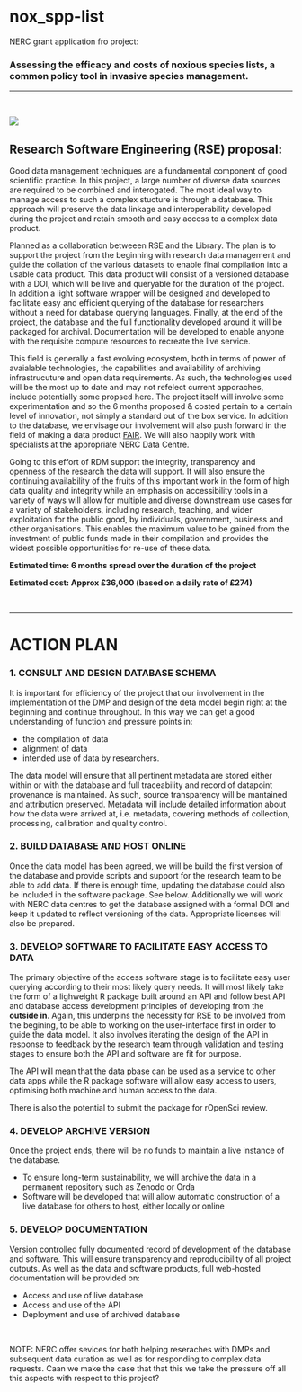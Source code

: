 # nox_spp-list
NERC grant application fro project: 

### **Assessing the efficacy and costs of noxious species lists, a common policy tool in invasive species management.**

***
<br>

![](https://imgs.xkcd.com/comics/digital_resource_lifespan.png)

## Research Software Engineering (RSE) proposal:

Good data management techniques are a fundamental component of good scientific practice. In this project, a large number of diverse data sources are required to be combined and interogated. The most ideal way to manage access to such a complex stucture is through a database. This approach will preserve the data linkage and interoperability developed during the project and retain smooth and easy access to a complex data product.

Planned as a collaboration betweeen RSE and the Library. The plan is to support the project from the beginning with research data management and guide the collation of the various datasets to enable final compilation into a usable data product. This data product will consist of a versioned database with a DOI, which will be live and queryable for the duration of the project. In addition a light software wrapper will be designed and developed to facilitate easy and efficient querying of the database for researchers without a need for database querying languages. Finally, at the end of the project, the database and the full functionality developed around it will be packaged for archival. Documentation will be developed to enable anyone with the requisite compute resources to recreate the live service.

This field is generally a fast evolving ecosystem, both in terms of power of avaialable technologies, the capabilities and availability of archiving infrastrucuture and open data requirements. As such, the technologies used will be the most up to date and may not refelect current apporaches, include potentially some propsed here. The project itself will involve some experimentation and so the 6 months proposed & costed pertain to a certain level of innovation, not simply a standard out of the box service. In addition to the database, we envisage our involvement will also push forward in the field of making a data product [FAIR](https://www.force11.org/group/fairgroup/fairprinciples). We will also happily work with specialists at the appropriate NERC Data Centre.

Going to this effort of RDM support the integrity, transparency and openness of the research the data will support. It will also ensure the continuing availability of the fruits of this important work in the form of high data quality and integrity while an emphasis on accessibility tools in a variety of ways will allow for multiple and diverse downstream use cases for a variety of stakeholders, including research, teaching, and wider exploitation for the public good, by individuals, government, business and other organisations. This enables the maximum value to be gained from the investment of public funds made in their compilation and provides the widest possible opportunities for re-use of these data.



**Estimated time: 6 months spread over the duration of the project**

**Estimated cost: Approx £36,000 (based on a daily rate of £274)**

<br>

***

# ACTION PLAN

### 1. CONSULT AND DESIGN DATABASE SCHEMA
 It is important for efficiency of the project that our involvement in the implementation of the DMP and design of the deta model begin right at the beginning and continue throughout. In this way we can get a good understanding of function and pressure points in:
 - the compilation of data 
 - alignment of data
 - intended use of data by researchers.
 
 The data model will ensure that all pertinent metadata are stored either within or with the database and full traceability and record of datapoint provenance is maintained. As such, source transparency will be mantained and attribution preserved. Metadata will include detailed information about how the data were arrived at, i.e. metadata, covering methods of collection, processing, calibration and quality control.

### 2. BUILD DATABASE AND HOST ONLINE

  Once the data model has been agreed, we will be build the first version of the database and provide scripts and support for the research team to be able to add data. If there is enough time, updating the database could also be included in the software package. See below. Additionally we will work with NERC data centres to get the database assigned with a formal DOI and keep it updated to reflect versioning of the data. Appropriate licenses will also be prepared.
  
### 3. DEVELOP SOFTWARE TO FACILITATE EASY ACCESS TO DATA

The primary objective of the access software stage is to facilitate easy user querying according to their most likely query needs. It will most likely take the form of a lighweight R package built around an API and follow best API and database access development principles of developing from the **outside in**. Again, this underpins the necessity for RSE to be involved from the begining, to be able to working on the user-interface first in order to guide the data model. It also involves iterating the design of the API in response to feedback by the research team through validation and testing stages to ensure both the API and software are fit for purpose.

The API will mean that the data pbase can be used as a service to other data apps while the R package software will allow easy access to users, optimising both machine and human access to the data.

There is also the potential to submit the package for rOpenSci review.

### 4. DEVELOP ARCHIVE VERSION
  Once the project ends, there will be no funds to maintain a live instance of the database.
   - To ensure long-term sustainability, we will archive the data in a permanent repository such as Zenodo or Orda
   - Software will be developed that will allow automatic construction of a live database for others to host, either locally or online
   
### 5. DEVELOP DOCUMENTATION
Version controlled fully documented record of development of the database and software. This will ensure transparency and reproducibility of all project outputs. As well as the data and software products, full web-hosted documentation will be provided on:
  - Access and use of live database
  - Access and use of the API
  - Deployment and use of archived database


<br>



NOTE: NERC offer sevices for both helping reseraches with DMPs and subsequent data curation as well as for responding to complex data requests. Caan we make the case that that this we take the pressure off all this aspects with respect to this project?




